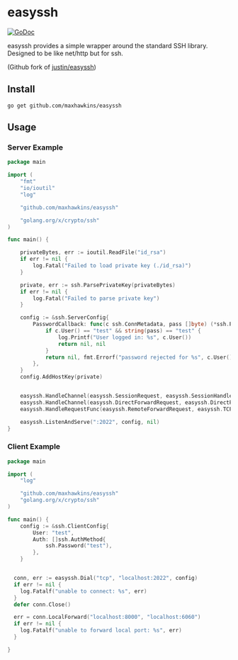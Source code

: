 # easyssh

[![GoDoc](https://godoc.org/github.com/maxhawkins/easyssh?status.svg)](https://godoc.org/github.com/maxhawkins/easyssh)

easyssh provides a simple wrapper around the standard SSH library. Designed to be like net/http but for ssh.

(Github fork of [justin/easyssh](https://dev.justinjudd.org/justin/easyssh))

## Install

    go get github.com/maxhawkins/easyssh

## Usage

### Server Example

```go
package main

import (
	"fmt"
	"io/ioutil"
	"log"

	"github.com/maxhawkins/easyssh"

	"golang.org/x/crypto/ssh"
)

func main() {

	privateBytes, err := ioutil.ReadFile("id_rsa")
	if err != nil {
		log.Fatal("Failed to load private key (./id_rsa)")
	}

	private, err := ssh.ParsePrivateKey(privateBytes)
	if err != nil {
		log.Fatal("Failed to parse private key")
	}

	config := &ssh.ServerConfig{
		PasswordCallback: func(c ssh.ConnMetadata, pass []byte) (*ssh.Permissions, error) {
			if c.User() == "test" && string(pass) == "test" {
				log.Printf("User logged in: %s", c.User())
				return nil, nil
			}
			return nil, fmt.Errorf("password rejected for %s", c.User())
		},
	}
	config.AddHostKey(private)


	easyssh.HandleChannel(easyssh.SessionRequest, easyssh.SessionHandler())
	easyssh.HandleChannel(easyssh.DirectForwardRequest, easyssh.DirectPortForwardHandler())
	easyssh.HandleRequestFunc(easyssh.RemoteForwardRequest, easyssh.TCPIPForwardRequest)

	easyssh.ListenAndServe(":2022", config, nil)
}

```

### Client Example

```go
package main

import (
	"log"

	"github.com/maxhawkins/easyssh"
	"golang.org/x/crypto/ssh"
)

func main() {
	config := &ssh.ClientConfig{
		User: "test",
		Auth: []ssh.AuthMethod{
			ssh.Password("test"),
		},
	}


  conn, err := easyssh.Dial("tcp", "localhost:2022", config)
  if err != nil {
  	log.Fatalf("unable to connect: %s", err)
  }
  defer conn.Close()

  err = conn.LocalForward("localhost:8000", "localhost:6060")
  if err != nil {
  	log.Fatalf("unable to forward local port: %s", err)
  }

}

```
